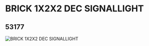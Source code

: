 # BRICK 1X2X2 DEC SIGNALLIGHT
## 53177
![BRICK 1X2X2 DEC SIGNALLIGHT](https://lc-www-live-s.legocdn.com/media/bricks/5/2/4265326.jpg)